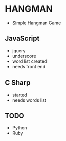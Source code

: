 # HANGMAN
- Simple Hangman Game


## JavaScript

- jquery
- underscore
- word list created
- needs front end

## C Sharp
- started
- needs words list

## TODO
- Python
- Ruby
